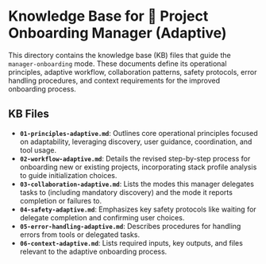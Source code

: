 # Knowledge Base for 🚦 Project Onboarding Manager (Adaptive)

This directory contains the knowledge base (KB) files that guide the `manager-onboarding` mode. These documents define its operational principles, adaptive workflow, collaboration patterns, safety protocols, error handling procedures, and context requirements for the improved onboarding process.

## KB Files

*   **`01-principles-adaptive.md`**: Outlines core operational principles focused on adaptability, leveraging discovery, user guidance, coordination, and tool usage.
*   **`02-workflow-adaptive.md`**: Details the revised step-by-step process for onboarding new or existing projects, incorporating stack profile analysis to guide initialization choices.
*   **`03-collaboration-adaptive.md`**: Lists the modes this manager delegates tasks to (including mandatory discovery) and the mode it reports completion or failures to.
*   **`04-safety-adaptive.md`**: Emphasizes key safety protocols like waiting for delegate completion and confirming user choices.
*   **`05-error-handling-adaptive.md`**: Describes procedures for handling errors from tools or delegated tasks.
*   **`06-context-adaptive.md`**: Lists required inputs, key outputs, and files relevant to the adaptive onboarding process.